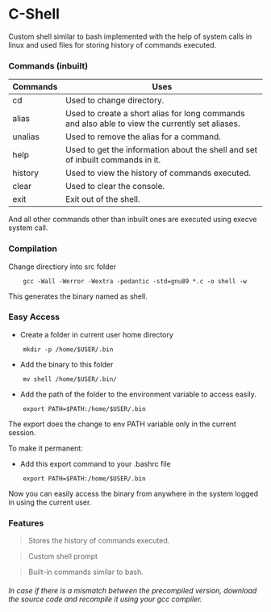 # C-Shell
Custom shell similar to bash implemented with the help of system calls in linux and used files for storing history of commands executed.

### Commands (inbuilt)
| Commands | Uses                                                                                           |
|----------|------------------------------------------------------------------------------------------------|
| cd       | Used to change directory. |
| alias    | Used to create a short alias for long commands and also able to view the currently set aliases. |
| unalias  | Used to remove the alias for a command. |
| help     | Used to get the information about the shell and set of inbuilt commands in it. |
| history  | Used to view the history of commands executed. |
| clear    | Used to clear the console. |
| exit     | Exit out of the shell. |

And all other commands other than inbuilt ones are executed using execve system call.

### Compilation
Change directiory into src folder
```
    gcc -Wall -Werror -Wextra -pedantic -std=gnu89 *.c -o shell -w
```
This generates the binary named as shell. 

### Easy Access
* Create a folder in current user home directory
```
    mkdir -p /home/$USER/.bin
```
* Add the binary to this folder
```
    mv shell /home/$USER/.bin/
```
* Add the path of the folder to the environment variable to access easily.
```
    export PATH=$PATH:/home/$USER/.bin
```

The export does the change to env PATH variable only in the current session. 

To make it permanent:
* Add this export command to your .bashrc file
```
    export PATH=$PATH:/home/$USER/.bin
```

Now you can easily access the binary from anywhere in the system logged in using the current user. 

### Features
> Stores the history of commands executed.

> Custom shell prompt

> Built-in commands similar to bash.


###### In case if there is a mismatch between the precompiled version, download the source code and recompile it using your gcc compiler.
